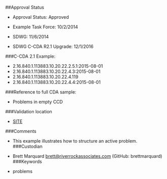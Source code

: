 ##Approval Status 

* Approval Status: Approved
* Example Task Force: 10/2/2014
* SDWG: 11/6/2014

* SDWG C-CDA R2.1 Upgrade: 12/1/2016    

###C-CDA 2.1 Example: 
 

* 2.16.840.1.113883.10.20.22.2.5.1:2015-08-01
* 2.16.840.1.113883.10.20.22.4.3:2015-08-01
* 2.16.840.1.113883.10.20.22.4.119
* 2.16.840.1.113883.10.20.22.4.4:2015-08-01


###Reference to full CDA sample:
* Problems in empty CCD


###Validation location

* [SITE](https://sitenv.org/c-cda-validator)


###Comments

* This example illustrates how to structure an active problem.
###Custodian

* Brett Marquard brett@riverrockassociates.com (GitHub: brettmarquard)
###Keywords

* problems